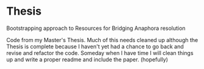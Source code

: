 # Thesis
Bootstrapping approach to Resources for Bridging Anaphora resolution

Code from my Master's Thesis. 
Much of this needs cleaned up although the Thesis is complete because I haven't yet had a chance to go back and revise and refactor the code. 
Someday when I have time I will clean things up and write a proper readme and include the paper. (hopefully) 
